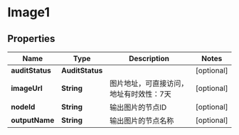 

# Image1


## Properties

| Name | Type | Description | Notes |
|------------ | ------------- | ------------- | -------------|
|**auditStatus** | **AuditStatus** |  |  [optional] |
|**imageUrl** | **String** | 图片地址，可直接访问，地址有时效性：7天 |  [optional] |
|**nodeId** | **String** | 输出图片的节点ID |  [optional] |
|**outputName** | **String** | 输出图片的节点名称 |  [optional] |




